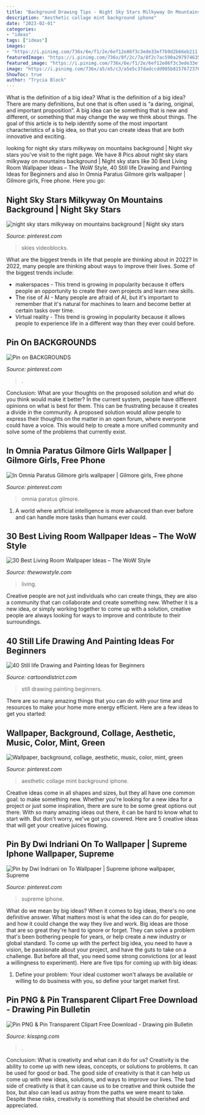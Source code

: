 ```yaml
---
title: "Background Drawing Tips - Night Sky Stars Milkyway On Mountains Background"
description: "Aesthetic collage mint background iphone"
date: "2023-02-01"
categories:
- "ideas"
tags: ["ideas"]
images:
- "https://i.pinimg.com/736x/6e/f1/2e/6ef12e86f3c3ede33ef7b9d2b66eb211.jpg"
featuredImage: "https://i.pinimg.com/736x/8f/2c/7a/8f2c7ac590a297974635da3463aefe45.jpg"
featured_image: "https://i.pinimg.com/736x/6e/f1/2e/6ef12e86f3c3ede33ef7b9d2b66eb211.jpg"
image: "https://i.pinimg.com/736x/a5/e5/c3/a5e5c37dadccdd985b81576723761996.jpg"
ShowToc: true
author: "Trycia Block"
---
```



What is the definition of a big idea?
What is the definition of a big idea? There are many definitions, but one that is often used is “a daring, original, and important proposition”. A big idea can be something that is new and different, or something that may change the way we think about things. The goal of this article is to help identify some of the most important characteristics of a big idea, so that you can create ideas that are both innovative and exciting.

	

		
looking for night sky stars milkyway on mountains background | Night sky stars you've visit to the right page. We have 8 Pics about night sky stars milkyway on mountains background | Night sky stars like 30 Best Living Room Wallpaper Ideas – The WoW Style, 40 Still life Drawing and Painting Ideas for Beginners and also In Omnia Paratus Gilmore girls wallpaper | Gilmore girls, Free phone. Here you go:
		
    
## Night Sky Stars Milkyway On Mountains Background | Night Sky Stars

<img loading=lazy src="https://i.pinimg.com/736x/6e/f1/2e/6ef12e86f3c3ede33ef7b9d2b66eb211.jpg" onerror="this.onerror=null;this.src='https://tse1.mm.bing.net/th?id=OIP.Gzi_GJgVx7qxYCqG3PAPsQHaEK&amp;pid=15.1';" alt="night sky stars milkyway on mountains background | Night sky stars">

_Source: pinterest.com_

>skies videoblocks. 

	

What are the biggest trends in life that people are thinking about in 2022?
In 2022, many people are thinking about ways to improve their lives. Some of the biggest trends include: 
- makerspaces - This trend is growing in popularity because it offers people an opportunity to create their own projects and learn new skills. 
- The rise of AI - Many people are afraid of AI, but it's important to remember that it's natural for machines to learn and become better at certain tasks over time. 
- Virtual reality - This trend is growing in popularity because it allows people to experience life in a different way than they ever could before.

    
## Pin On BACKGROUNDS

<img loading=lazy src="https://i.pinimg.com/736x/76/d5/bf/76d5bfec1ec76e426c663de3d7dc8b1f.jpg" onerror="this.onerror=null;this.src='https://tse3.mm.bing.net/th?id=OIP.FToHvK-PClRd18e5zdTdUQHaKe&amp;pid=15.1';" alt="Pin on BACKGROUNDS">

_Source: pinterest.com_

>. 

	

Conclusion: What are your thoughts on the proposed solution and what do you think would make it better?
In the current system, people have different opinions on what is best for them. This can be frustrating because it creates a divide in the community. A proposed solution would allow people to express their thoughts on the matter in an open forum, where everyone could have a voice. This would help to create a more unified community and solve some of the problems that currently exist.

    
## In Omnia Paratus Gilmore Girls Wallpaper | Gilmore Girls, Free Phone

<img loading=lazy src="https://i.pinimg.com/736x/a5/e5/c3/a5e5c37dadccdd985b81576723761996.jpg" onerror="this.onerror=null;this.src='https://tse3.mm.bing.net/th?id=OIP.IpxCTt-lRRktCKXPNXnEJwHaNK&amp;pid=15.1';" alt="In Omnia Paratus Gilmore girls wallpaper | Gilmore girls, Free phone">

_Source: pinterest.com_

>omnia paratus gilmore. 

	

1. A world where artificial intelligence is more advanced than ever before and can handle more tasks than humans ever could. 

    
## 30 Best Living Room Wallpaper Ideas – The WoW Style

<img loading=lazy src="http://thewowstyle.com/wp-content/uploads/2015/03/living-room-wallpaper.jpg" onerror="this.onerror=null;this.src='https://tse1.mm.bing.net/th?id=OIP.KuNbvXeb2e4IhhM17FhUNgHaHk&amp;pid=15.1';" alt="30 Best Living Room Wallpaper Ideas – The WoW Style">

_Source: thewowstyle.com_

>living. 

	

Creative people are not just individuals who can create things, they are also a community that can collaborate and create something new. Whether it is a new idea, or simply working together to come up with a solution, creative people are always looking for ways to improve and contribute to their surroundings.

    
## 40 Still Life Drawing And Painting Ideas For Beginners

<img loading=lazy src="http://www.cartoondistrict.com/wp-content/uploads/2017/06/Still-life-Drawing-and-Painting-Ideas-for-Beginners00037.jpeg" onerror="this.onerror=null;this.src='https://tse2.mm.bing.net/th?id=OIP.lnYPHAMKAfFZlVd2wY00IgHaJV&amp;pid=15.1';" alt="40 Still life Drawing and Painting Ideas for Beginners">

_Source: cartoondistrict.com_

>still drawing painting beginners. 

	

There are so many amazing things that you can do with your time and resources to make your home more energy efficient. Here are a few ideas to get you started:

    
## Wallpaper, Background, Collage, Aesthetic, Music, Color, Mint, Green

<img loading=lazy src="https://i.pinimg.com/736x/8f/2c/7a/8f2c7ac590a297974635da3463aefe45.jpg" onerror="this.onerror=null;this.src='https://tse3.mm.bing.net/th?id=OIP.AjGzyHbW3ACVQb_b5VouyQHaNM&amp;pid=15.1';" alt="Wallpaper, background, collage, aesthetic, music, color, mint, green">

_Source: pinterest.com_

>aesthetic collage mint background iphone. 

	

Creative ideas come in all shapes and sizes, but they all have one common goal: to make something new. Whether you're looking for a new idea for a project or just some inspiration, there are sure to be some great options out there. With so many amazing ideas out there, it can be hard to know what to start with. But don't worry, we've got you covered. Here are 5 creative ideas that will get your creative juices flowing.

    
## Pin By Dwi Indriani On To Wallpaper | Supreme Iphone Wallpaper, Supreme

<img loading=lazy src="https://i.pinimg.com/736x/de/f8/f6/def8f68337ff2584f22e215c8f659335.jpg" onerror="this.onerror=null;this.src='https://tse1.mm.bing.net/th?id=OIP.Go9OCiUwFp6UdvBRgxPYegHaNK&amp;pid=15.1';" alt="Pin by Dwi Indriani on To Wallpaper | Supreme iphone wallpaper, Supreme">

_Source: pinterest.com_

>supreme iphone. 

	

What do we mean by big ideas?
When it comes to big ideas, there's no one definitive answer. What matters most is what the idea can do for people, and how it could change the way they live and work. 
Big ideas are those that are so great they're hard to ignore or forget. They can solve a problem that's been bothering people for years, or help create a new industry or global standard. 
To come up with the perfect big idea, you need to have a vision, be passionate about your project, and have the guts to take on a challenge. But before all that, you need some strong convictions (or at least a willingness to experiment). 
Here are five tips for coming up with big ideas: 
1) Define your problem: Your ideal customer won't always be available or willing to do business with you, so define your target market first.

    
## Pin PNG &amp; Pin Transparent Clipart Free Download - Drawing Pin Bulletin

<img loading=lazy src="https://icon2.kisspng.com/20180203/upq/kisspng-drawing-pin-bulletin-board-paper-clip-art-pushpin-png-photos-5a7581a9b11028.6232203815176503457253.jpg" onerror="this.onerror=null;this.src='https://tse4.mm.bing.net/th?id=OIP.ZuK8kCOy0KmFHQc0xWv43wAAAA&amp;pid=15.1';" alt="Pin PNG &amp; Pin Transparent Clipart Free Download - Drawing pin Bulletin">

_Source: kisspng.com_

>. 

	

Conclusion: What is creativity and what can it do for us?
Creativity is the ability to come up with new ideas, concepts, or solutions to problems. It can be used for good or bad. The good side of creativity is that it can help us come up with new ideas, solutions, and ways to improve our lives. The bad side of creativity is that it can cause us to be creative and think outside the box, but also can lead us astray from the paths we were meant to take. Despite these risks, creativity is something that should be cherished and appreciated.


